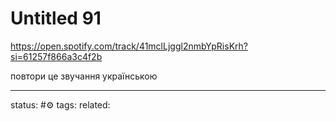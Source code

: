 # Untitled 91


https://open.spotify.com/track/41mclLjggl2nmbYpRisKrh?si=61257f866a3c4f2b

повтори це звучання українською

--- 
status: #⚙️ 
tags: 
related: 